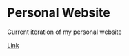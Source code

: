 # Personal Website
Current iteration of my personal website

[Link](https://www.oscarbjorkman.com)

